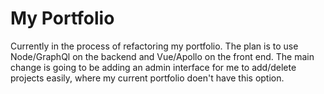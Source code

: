 # My Portfolio
Currently in the process of refactoring my portfolio. The plan is to use Node/GraphQl on the backend and Vue/Apollo on the front end. The main change is going to be adding an admin interface for me to add/delete projects easily, where my current portfolio doen't have this option.
